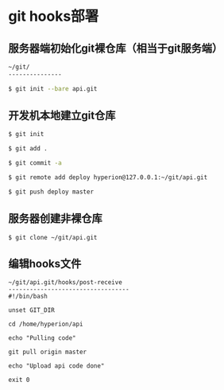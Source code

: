 # git hooks部署

## 服务器端初始化git裸仓库（相当于git服务端）

```bash
~/git/
---------------

$ git init --bare api.git
```

## 开发机本地建立git仓库

```bash
$ git init

$ git add .

$ git commit -a

$ git remote add deploy hyperion@127.0.0.1:~/git/api.git

$ git push deploy master
```

## 服务器创建非裸仓库

```
$ git clone ~/git/api.git 
```

## 编辑hooks文件

```
~/git/api.git/hooks/post-receive
----------------------------------
#!/bin/bash

unset GIT_DIR

cd /home/hyperion/api

echo "Pulling code"

git pull origin master

echo "Upload api code done"

exit 0
```



